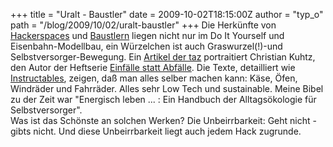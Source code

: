 +++
title = "Uralt - Baustler"
date = 2009-10-02T18:15:00Z
author = "typ_o"
path = "/blog/2009/10/02/uralt-baustler"
+++
Die Herkünfte von [Hackerspaces](https://hackerspaces.org/wiki/) und
[Baustlern](http://bausteln.de/) liegen nicht nur im Do It Yourself und
Eisenbahn-Modellbau, ein Würzelchen ist auch Graswurzel(\!)-und
Selbstversorger-Bewegung. Ein [Artikel der
taz](http://www.taz.de/1/archiv/print-archiv/printressorts/digi-artikel/?ressort=ku&dig=2009%2F09%2F28%2Fa0013&cHash=0f14ba5673)
portraitiert Christian Kuhtz, den Autor der Heftserie [Einfälle statt
Abfälle](http://www.einfaelle-statt-abfaelle.de/index.php). Die Texte,
detailliert wie [Instructables](http://www.instructables.com/), zeigen,
daß man alles selber machen kann: Käse, Öfen, Windräder und Fahrräder.
Alles sehr Low Tech und sustainable. Meine Bibel zu der Zeit war
"Energisch leben ... : Ein Handbuch der Alltagsökologie für
Selbstversorger".  
Was ist das Schönste an solchen Werken? Die Unbeirrbarkeit: Geht nicht -
gibts nicht. Und diese Unbeirrbarkeit liegt auch jedem Hack zugrunde.
